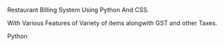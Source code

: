 Restaurant Billing System Using Python And CSS.

With Various Features of Variety of items alongwith GST and other Taxes.

Python
